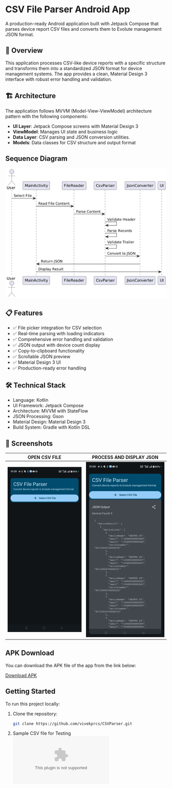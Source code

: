 # CSV File Parser Android App
A production-ready Android application built with Jetpack Compose that parses device report CSV files and converts them to Evolute management JSON format.
## 📱 Overview
This application processes CSV-like device reports with a specific structure and transforms them into a standardized JSON format for device management systems.
The app provides a clean, Material Design 3 interface with robust error handling and validation.

## 🏗️ Architecture
The application follows MVVM (Model-View-ViewModel) architecture pattern with the following components:

- **UI Layer**: Jetpack Compose screens with Material Design 3
- **ViewModel**: Manages UI state and business logic
- **Data Layer**: CSV parsing and JSON conversion utilities.
- **Models**: Data classes for CSV structure and output format

## Sequence Diagram
![UML](uml_csvparser.png)
## 📋 **Features**

- ✅ File picker integration for CSV selection
- ✅ Real-time parsing with loading indicators
- ✅ Comprehensive error handling and validation
- ✅ JSON output with device count display
- ✅ Copy-to-clipboard functionality
- ✅ Scrollable JSON preview
- ✅ Material Design 3 UI
- ✅ Production-ready error handling


## 🛠️ Technical Stack

- Language: Kotlin
- UI Framework: Jetpack Compose
- Architecture: MVVM with StateFlow
- JSON Processing: Gson
- Material Design: Material Design 3
- Build System: Gradle with Kotlin DSL


## 📱 Screenshots
| OPEN CSV FILE         |  PROCESS AND DISPLAY JSON  |
|-----------------------|-------------------------------------|
| ![OpenCsv](open_csv.jpg) | ![Display-Json](json_view.jpg) |


## APK Download

You can download the APK file of the app from the link below:

[Download APK](https://drive.google.com/file/d/1vbGJ3kp4uSPiirmkttz56_IhXA5KwRjC/view?usp=drive_link)

## Getting Started

To run this project locally:

1. Clone the repository:
   ```bash
   git clone https://github.com/vivekprcs/CSVParser.git

2. Sample CSV file for Testing   ![DownloadCsv](sample_device_report.csv)  
